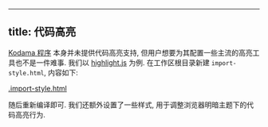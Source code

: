
---
title: 代码高亮
---

[Kodama 程序][app] 本身并未提供代码高亮支持, 但用户想要为其配置一些主流的高亮工具也不是一件难事. 我们以 [highlight.js][hljs] 为例. 在工作区根目录新建 `import-style.html`, 内容如下: 

[.import-style.html](/examples/highlight.js.md#:embed)

随后重新编译即可. 我们还额外设置了一些样式, 用于调整浏览器明暗主题下的代码高亮行为. 

[app]: /references/app.md

[hljs]: https://highlightjs.org
